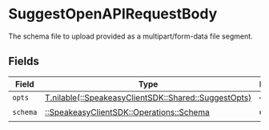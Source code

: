 # SuggestOpenAPIRequestBody

The schema file to upload provided as a multipart/form-data file segment.


## Fields

| Field                                                                                      | Type                                                                                       | Required                                                                                   | Description                                                                                |
| ------------------------------------------------------------------------------------------ | ------------------------------------------------------------------------------------------ | ------------------------------------------------------------------------------------------ | ------------------------------------------------------------------------------------------ |
| `opts`                                                                                     | [T.nilable(::SpeakeasyClientSDK::Shared::SuggestOpts)](../../models/shared/suggestopts.md) | :heavy_minus_sign:                                                                         | N/A                                                                                        |
| `schema`                                                                                   | [::SpeakeasyClientSDK::Operations::Schema](../../models/operations/schema.md)              | :heavy_check_mark:                                                                         | N/A                                                                                        |